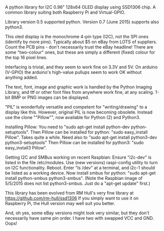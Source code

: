 A python library for I2C 0.96" 128x64 OLED display using SSD1306 chip.
A common library suiting both Raspberry Pi and Virtual-GPIO.

Library version 0.5 supported python. Version 0.7 (June 2015) supports also python3.
 
This oled display is the monochrome 4-pin type (I2C), not the SPI ones (identify by more pins).
Typically about $5 on eBay from LOTS of suppliers. Count the PCB pins - don't necessarily trust the eBay headline!
There are some "two-colour" ones, but these are simply a different (fixed) colour for the top 16 pixel lines.

Interfacing is trivial, and they seem to work fine on 3.3V and 5V.
On arduino (V-GPIO) the arduino's high-value pullups seem to work OK without anything added.

The text, font, image and graphic work is handled by the Python Imaging Library,
and ttf or other font files from anywhere work fine, at any scaling. 1-bit BMP or PNG images can be displayed.

"PIL" is wonderfully versatile and competent for "writing/drawing" to a display like this.
However, original PIL is now becoming obsolete. Instead use the clone ""Pillow"", now available for Python (2) and Python3.

Installing Pillow:
You need to "sudo apt-get install python-dev python-setuptools".
Then Pillow can be installed for python: "sudo easy_install Pillow". Takes quite a while.
Need also to "sudo apt-get install python3-dev python3-setuptools"
Then Pillow can be installed for python3: "sudo easy_install3 Pillow".

Getting I2C and SMBus working on recent Raspbian:
Ensure "i2c-dev" is listed in the file /etc/modules.
Use (new versions) raspi-config utility to turn on I2C functionality. 
Reboot. Enter "ls /dev" at a terminal, and i2c-1 should be listed as a working device.
Now install smbus for python:  "sudo apt-get install python-smbus python3-smbus".
(Note the Raspbian image of 5/5/2015 does not list python3-smbus. Just do a "apt-get update" first.)

This library has been evolved from RM Hull's very fine library at
https://github.com/rm-hull/ssd1306
If you simply want to use it on Raspberry Pi, the Hull version may well suit you better.

And, oh yes, some eBay versions might look very similar, but they don't necessarily have same pin order.
I have two with swapped VCC and GND. Oops!
